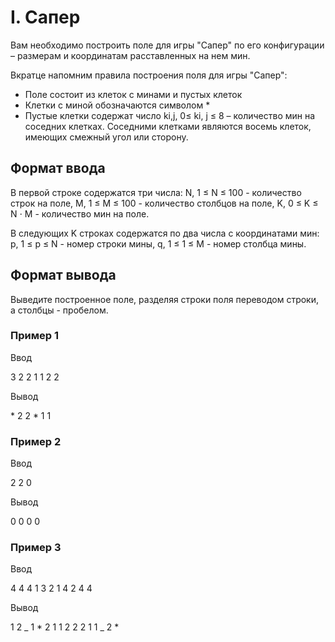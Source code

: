 # I. Сапер

Вам необходимо построить поле для игры "Сапер" по его конфигурации – размерам и координатам расставленных на нем мин.

Вкратце напомним правила построения поля для игры "Сапер":

- Поле состоит из клеток с минами и пустых клеток
- Клетки с миной обозначаются символом \*
- Пустые клетки содержат число ki,j, 0≤ ki, j ≤ 8 – количество мин на соседних клетках. Соседними клетками являются восемь клеток, имеющих смежный угол или сторону.

## Формат ввода

В первой строке содержатся три числа: N, 1 ≤ N ≤ 100 - количество строк на поле, M, 1 ≤ M ≤ 100 - количество столбцов на поле, K, 0 ≤ K ≤ N ⋅ M - количество мин на поле.

В следующих K строках содержатся по два числа с координатами мин: p, 1 ≤ p ≤ N - номер строки мины, q, 1 ≤ 1 ≤ M - номер столбца мины.

## Формат вывода

Выведите построенное поле, разделяя строки поля переводом строки, а столбцы - пробелом.

### Пример 1

Ввод

3 2 2
1 1
2 2

Вывод

\* 2
2 \*
1 1

### Пример 2

Ввод

2 2 0

Вывод

0 0
0 0

### Пример 3

Ввод

4 4 4
1 3
2 1
4 2
4 4

Вывод

1 2 _ 1 \* 2 1 1
2 2 2 1
1 _ 2 \*
